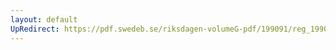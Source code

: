 ```yaml
---
layout: default
UpRedirect: https://pdf.swedeb.se/riksdagen-volumeG-pdf/199091/reg_199091/reg_199091_0756.pdf
---
```

